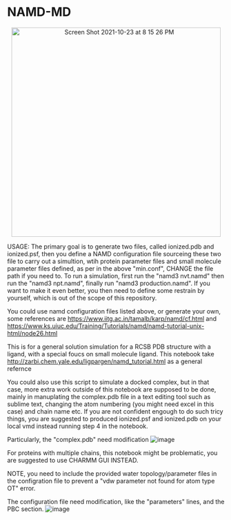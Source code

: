 # NAMD-MD

<p align="center">
  <img width="485" alt="Screen Shot 2021-10-23 at 8 15 26 PM" src="https://user-images.githubusercontent.com/75652473/138555675-d44e01b9-5486-4140-b2ec-64a99c460c50.png">
</p>
USAGE: The primary goal is to generate two files, called ionized.pdb and ionized.psf, then you define a NAMD configuration file sourceing these two file to carry out a simultion, wtih protein parameter files and small molecule parameter files defined, as per in the above "min.conf", CHANGE the file path if you need to.
To run a simulation, first run the "namd3 nvt.namd" then run the "namd3 npt.namd", finally run "namd3 production.namd". If you want to make it even better, you then need to define some restrain by yourself, which is out of the scope of this repository.

You could use namd configuration files listed above, or generate your own, some references are 
https://www.iitg.ac.in/tamalb/karp/namd/cf.html and https://www.ks.uiuc.edu/Training/Tutorials/namd/namd-tutorial-unix-html/node26.html 

This is for a general solution simulation for a RCSB PDB structure with a ligand, with a special foucs on small molecule ligand.
This notebook take http://zarbi.chem.yale.edu/ligpargen/namd_tutorial.html as a general refernce

You could also use this script to simulate a docked complex, but in that case, more extra work outside of this notebook are supposed to be done, mainly in manuplating the complex.pdb file in a text editing tool such as sublime text, changing the atom numbering (you might need excel in this case) and chain name etc. If you are not confident engough to do such tricy things, you are suggested to produced ionized.psf and ionized.pdb on your local vmd instead running step 4 in the notebook.

Particularly, the "complex.pdb" need modification
![image](https://user-images.githubusercontent.com/75652473/138555451-fd09349e-197b-4353-99e1-966015d57f71.png)

For proteins with multiple chains, this notebook might be problematic, you are suggested to use CHARMM GUI INSTEAD.

NOTE, you need to include the provided water topology/parameter files in the configration file to prevent a "vdw parameter not found for atom type OT" error.

The configuration file need modification, like the "parameters" lines, and the PBC section.
![image](https://user-images.githubusercontent.com/75652473/138555517-f6562583-030c-4fa1-944c-a8d42bbbfe3a.png)




